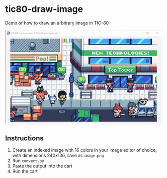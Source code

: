 # tic80-draw-image
Demo of how to draw an arbitrary image in TIC-80

![](https://github.com/cxong/tic80-draw-image/blob/master/preview.png)

## Instructions

1. Create an indexed image with 16 colors in your image editor of choice, with dimensions 240x136, save as `image.png`
1. Run `convert.py`
1. Paste the output into the cart
1. Run the cart
